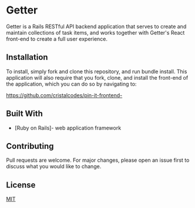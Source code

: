 # Getter

Getter is a Rails RESTful API backend application that serves to create and maintain collections of task items, and works together with Getter's React front-end to create a full user experience.

## Installation

To install, simply fork and clone this repository, and run bundle install. This application will also require that you fork, clone, and install the front-end of the application, which you can do so by navigating to:

https://github.com/cristalcodes/pin-it-frontend-

## Built With
* [Ruby on Rails]- web application framework

## Contributing
Pull requests are welcome. For major changes, please open an issue first to discuss what you would like to change.



## License
[MIT](https://choosealicense.com/licenses/mit/)
